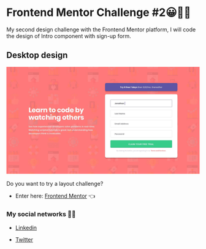 # Frontend Mentor Challenge #2😀👊🏻

My second design challenge with the Frontend Mentor platform, I will code the design of Intro component with sign-up form.


## Desktop design

![](./images/desktop-design.jpg)

Do you want to try a layout challenge?
- Enter here: [Frontend Mentor](https://www.frontendmentor.io/challenges "Click here") 👈

### My social networks 👋🏼

* [Linkedin](https://www.linkedin.com/in/jhon-esteban-herrera-zabala-6b960b196 "My Linkendin")

* [Twitter](https://twitter.com/Esteban_hz99 "My Twitter")
